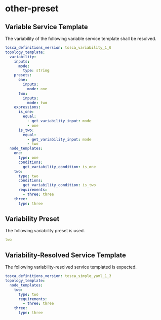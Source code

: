 # other-preset


## Variable Service Template

The variability of the following variable service template shall be resolved.

```yaml linenums="1"
tosca_definitions_version: tosca_variability_1_0
topology_template:
  variability:
    inputs:
      mode:
        type: string
    presets:
      one:
        inputs:
          mode: one
      two:
        inputs:
          mode: two
    expressions:
      is_one:
        equal:
          - get_variability_input: mode
          - one
      is_two:
        equal:
          - get_variability_input: mode
          - two
  node_templates:
    one:
      type: one
      conditions:
        get_variability_condition: is_one
    two:
      type: two
      conditions:
        get_variability_condition: is_two
      requirements:
        - three: three
    three:
      type: three
```


## Variability Preset

The following variability preset is used.

```yaml linenums="1"
two
```


## Variability-Resolved Service Template

The following variability-resolved service templated is expected.

```yaml linenums="1"
tosca_definitions_version: tosca_simple_yaml_1_3
topology_template:
  node_templates:
    two:
      type: two
      requirements:
        - three: three
    three:
      type: three
```



